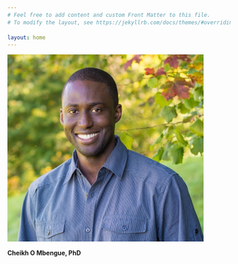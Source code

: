 ```yaml
---
# Feel free to add content and custom Front Matter to this file.
# To modify the layout, see https://jekyllrb.com/docs/themes/#overriding-theme-defaults

layout: home
---
```


![Cheikh Mbengue](/img/img1.jpg)

**Cheikh O Mbengue, PhD**
